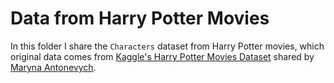 # Data from Harry Potter Movies

In this folder I share the `Characters` dataset from Harry Potter movies, which original data comes from [Kaggle's Harry Potter Movies Dataset](https://www.kaggle.com/maricinnamon/harry-potter-movies-dataset) shared by [Maryna Antonevych](https://www.kaggle.com/maricinnamon).
